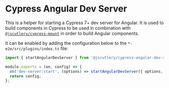 # Cypress Angular Dev Server

This is a helper for starting a Cypress 7+ dev server for Angular.
It is used to build components in Cypress to be used in combination with [`@jscutlery/cypress-mount`](https://github.com/jscutlery/test-utils/tree/main/packages/cypress-mount) in order to build Angular components.

It can be enabled by adding the configuration below to the `*-e2e/src/plugins/index.ts` file:

```ts
import { startAngularDevServer } from '@jscutlery/cypress-angular-dev-server';

module.exports = (on, config) => {
  on('dev-server:start', (options) => startAngularDevServer({ options, tsConfig: 'tsconfig.cypress.json' }));
  return config;
};
```

